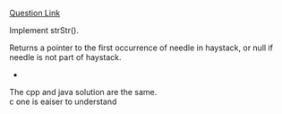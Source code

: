 [Question Link](http://leetcode.com/onlinejudge#question_28)

Implement strStr().

Returns a pointer to the first occurrence of needle in haystack, or null if needle is not part of haystack.

-

The cpp and java solution are the same.   
c one is eaiser to understand